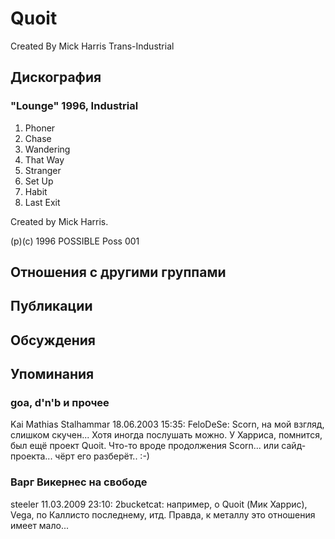 # Quoit

Created By Mick Harris Trans-Industrial

## Дискография

### "Lounge" 1996, Industrial

1. Phoner
2. Chase
3. Wandering
4. That Way
5. Stranger
6. Set Up
7. Habit
8. Last Exit

Created by Mick Harris.

(p)(c) 1996 POSSIBLE  Poss 001


## Отношения с другими группами


## Публикации


## Обсуждения


## Упоминания

### goa, d'n'b и прочее

Kai Mathias Stalhammar 18.06.2003 15:35:
FeloDeSe: Scorn, на мой взгляд, слишком скучен... Хотя иногда послушать можно. У Харриса, помнится, был ещё проект Quoit. Что-то вроде продолжения Scorn... или сайд-проекта... чёрт его разберёт.. :-)

### Варг Викернес на свободе

steeler 11.03.2009 23:10:
2bucketcat: например, о Quoit (Мик Харрис), Vega, по Каллисто последнему, итд. Правда, к металлу это отношения имеет мало...

